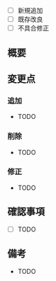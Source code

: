 * [ ] 新規追加
* [ ] 既存改良
* [ ] 不具合修正

## 概要



## 変更点
### 追加
* TODO

### 削除
* TODO

### 修正
* TODO



## 確認事項
* [ ] TODO



## 備考
* TODO
